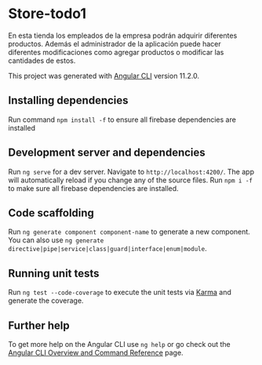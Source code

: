 # Store-todo1
En esta tienda los empleados de la empresa podrán adquirir diferentes productos. Además el administrador de la aplicación puede hacer diferentes modificaciones como agregar productos o modificar las cantidades de estos.

This project was generated with [Angular CLI](https://github.com/angular/angular-cli) version 11.2.0.
## Installing dependencies
Run command `npm install -f` to ensure all firebase dependencies are installed

## Development server and dependencies

Run `ng serve` for a dev server. Navigate to `http://localhost:4200/`. The app will automatically reload if you change any of the source files.
Run `npm i -f` to make sure all firebase dependencies are installed.

## Code scaffolding

Run `ng generate component component-name` to generate a new component. You can also use `ng generate directive|pipe|service|class|guard|interface|enum|module`.

## Running unit tests

Run `ng test --code-coverage` to execute the unit tests via [Karma](https://karma-runner.github.io) and generate the coverage.

## Further help

To get more help on the Angular CLI use `ng help` or go check out the [Angular CLI Overview and Command Reference](https://angular.io/cli) page.

